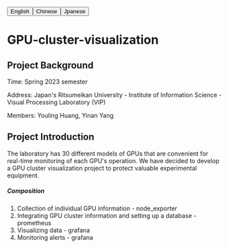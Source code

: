 <a hreaf="README.md"><button align="right">English</button></a><a hreaf="README_CN.md"><button align="right">Chinese</button></a><a hreaf="README_JP.md"><button align="right">Jpanese</button></a>

# GPU-cluster-visualization



## Project Background

Time: Spring 2023 semester

Address: Japan's Ritsumeikan University - Institute of Information Science - Visual Processing Laboratory (VIP)

Members: Youling Huang, Yinan Yang

## Project Introduction

The laboratory has 30 different models of GPUs that are convenient for real-time monitoring of each GPU's operation. We have decided to develop a GPU cluster visualization project to protect valuable experimental equipment.

##### Composition

1. Collection of individual GPU information - node_exporter
2. Integrating GPU cluster information and setting up a database - prometheus
3. Visualizing data - grafana
4. Monitoring alerts - grafana
